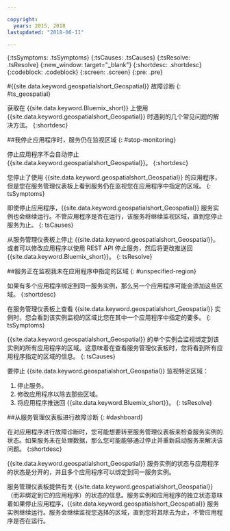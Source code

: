 ```yaml
---

copyright:
  years: 2015, 2018
lastupdated: "2018-06-11"

---
```


<!-- Attribute definitions -->
{:tsSymptoms: .tsSymptoms}
{:tsCauses: .tsCauses}
{:tsResolve: .tsResolve}
{:new_window: target="_blank"}
{:shortdesc: .shortdesc}
{:codeblock: .codeblock}
{:screen: .screen}
{:pre: .pre}

#{{site.data.keyword.geospatialshort_Geospatial}} 故障诊断
{: #ts_geospatial}


获取在 {{site.data.keyword.Bluemix_short}} 上使用 {{site.data.keyword.geospatialshort_Geospatial}} 时遇到的几个常见问题的解决方法。
{:shortdesc}

##我停止应用程序时，服务仍在监视区域
{: #stop-monitoring}


停止应用程序不会自动停止 {{site.data.keyword.geospatialshort_Geospatial}}。
{:shortdesc}


您停止了使用 {{site.data.keyword.geospatialshort_Geospatial}} 的应用程序，但是您在服务管理仪表板上看到服务仍在监视您在应用程序中指定的区域。
{: tsSymptoms}


即使停止应用程序，{{site.data.keyword.geospatialshort_Geospatial}} 服务实例也会继续运行。不管应用程序是否在运行，该服务将继续监视区域，直到您停止服务为止。
{: tsCauses}


从服务管理仪表板上停止 {{site.data.keyword.geospatialshort_Geospatial}}。或者可以修改应用程序以使用 REST API 停止服务，然后将更改推送回 {{site.data.keyword.Bluemix_short}}。
{: tsResolve}

##服务正在监视我未在应用程序中指定的区域
{: #unspecified-region}



如果有多个应用程序绑定到同一服务实例，那么另一个应用程序可能会添加这些区域。
{:shortdesc}



在服务管理仪表板上查看 {{site.data.keyword.geospatialshort_Geospatial}} 实例时，您会看到该实例监视的区域比您在其中一个应用程序中指定的要多。
{: tsSymptoms}

{{site.data.keyword.geospatialshort_Geospatial}} 的单个实例会监视绑定到该实例的所有应用程序的区域。这意味着在查看服务管理仪表板时，您将看到所有应用程序指定的区域的信息。
{: tsCauses}

要停止 {{site.data.keyword.geospatialshort_Geospatial}} 监视特定区域：

1. 停止服务。
2. 修改应用程序以除去那些区域。
3. 将应用程序推送回 {{site.data.keyword.Bluemix_short}}。
{: tsResolve}


##从服务管理仪表板进行故障诊断
{: #dashboard}

在对应用程序进行故障诊断时，您可能想要转至服务管理仪表板来检查服务实例的状态。如果服务未在处理数据，那么您可能能够通过停止并重新启动服务来解决该问题。
{:shortdesc}

{{site.data.keyword.geospatialshort_Geospatial}} 服务实例的状态与应用程序的状态是分开的，并且多个应用程序可以绑定到同一服务实例。

服务管理仪表板提供有关 {{site.data.keyword.geospatialshort_Geospatial}}（而非绑定到它的应用程序）的状态的信息。服务实例和应用程序的独立状态意味着如果停止应用程序，{{site.data.keyword.geospatialshort_Geospatial}} 服务实例继续运行。服务会继续监视您选择的区域，直到您将其除去为止，不管应用程序是否在运行。
